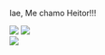 Iae, Me chamo Heitor!!!

![](https://github-readme-stats.vercel.app/api?username=yedulima&theme=dark&hide_border=false&include_all_commits=false&count_private=false)
![](https://github-readme-streak-stats.herokuapp.com/?user=yedulima&theme=dark&hide_border=false)<br/>
![](https://github-readme-stats.vercel.app/api/top-langs/?username=yedulima&theme=dark&hide_border=false&include_all_commits=false&count_private=false&layout=compact)
